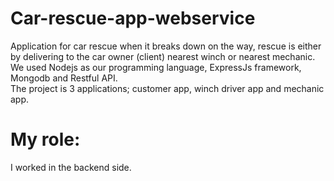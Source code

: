 # Car-rescue-app-webservice

Application for car rescue when it breaks down on the way, rescue is either by delivering to the car owner (client) nearest winch or nearest mechanic. <br />
We used Nodejs as our programming language, ExpressJs framework, Mongodb and Restful API. <br />
The project is 3 applications; customer app, winch driver app and mechanic app.
# My role:
I worked in the backend side.

